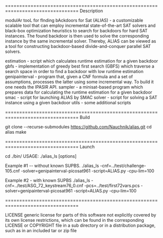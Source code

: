================================================================================
Description

modulAr tooL for fInding bAckdoors for Sat (ALIAS) - a customizable scalable tool that can employ incremental state-of-the-art SAT solvers and 
black-box optimization heuristics to search for backdoors for hard SAT instances. The found backdoor is then used to solve the corresponding 
instance by the same incremental solver. Thereby, ALIAS can be viewed as a tool for constructing backdoor-based divide-and-conquer parallel SAT solvers.

estimation - script which calculates runtime estimation for a given backdoor 
gbfs - implementation of greedy best first search (GBFS) which traverse a search space in order to find a backdoor with low runtime estimation 
genipainterval - program that, given a CNF formula and a set of assumptions, processes the latter using some incremental way. To build it one needs the IPASIR API.
sampler - a minisat-based program which prepares data for calculating the runtime estimation for a given backdoor
smac - script for launching ALIAS by SMAC
solver - script for solving a SAT instance using a given backdoor 
utils - some additional scripts

================================================================================
Build

git clone --recurse-submodules https://github.com/Nauchnik/alias.git
cd alias
make

================================================================================
Launch

cd ./bin/
USAGE: ./alias_ls [options]

Example #1 -- without known SUPBS.
./alias_ls -cnf=../test/challenge-105.cnf -solver=genipainterval-picosat961 -script=ALIAS.py -cpu-lim=100

Example #2 - with known SUPBS
./alias_ls -cnf=../test/ASG_72_keystream76_0.cnf -pcs=../test/first72vars.pcs -solver=genipainterval-picosat961 -script=ALIAS.py -cpu-lim=100

================================================================================

LICENSE generic license for parts of this software not explicitly covered by its own license restrictions, which can be found in the corresponding LICENSE or COPYRIGHT file in a sub directory or in a distribution package, such as in an included tar or zip file